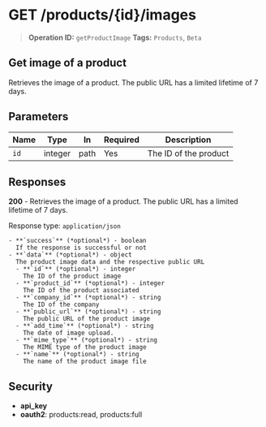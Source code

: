 # GET /products/{id}/images

> **Operation ID:** `getProductImage`
> **Tags:** `Products`, `Beta`

## Get image of a product

Retrieves the image of a product. The public URL has a limited lifetime of 7 days.

## Parameters

| Name | Type | In | Required | Description |
|------|------|-------|----------|-------------|
| `id` | integer | path | Yes | The ID of the product |

## Responses

**200** - Retrieves the image of a product. The public URL has a limited lifetime of 7 days.

Response type: `application/json`

```
- **`success`** (*optional*) - boolean
  If the response is successful or not
- **`data`** (*optional*) - object
  The product image data and the respective public URL
  - **`id`** (*optional*) - integer
    The ID of the product image
  - **`product_id`** (*optional*) - integer
    The ID of the product associated
  - **`company_id`** (*optional*) - string
    The ID of the company
  - **`public_url`** (*optional*) - string
    The public URL of the product image
  - **`add_time`** (*optional*) - string
    The date of image upload.
  - **`mime_type`** (*optional*) - string
    The MIME type of the product image
  - **`name`** (*optional*) - string
    The name of the product image file
```


## Security

- **api_key**
- **oauth2**: products:read, products:full